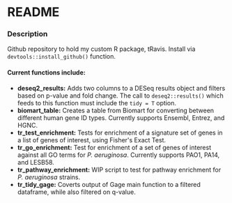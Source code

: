 # README

### Description
Github repository to hold my custom R package, tRavis. 
Install via `devtools::install_github()` function. 

#### Current functions include:
- **deseq2_results:** Adds two columns to a DESeq results object and filters based on p-value and fold change. The call to `deseq2::results()` which feeds to this function must include the `tidy = T` option. 
- **biomart_table:** Creates a table from Biomart for converting between different human gene ID types. Currently supports Ensembl, Entrez, and HGNC. 
- **tr_test_enrichment:** Tests for enrichment of a signature set of genes in a list of genes of interest, using Fisher's Exact Test.
- **tr_go_enrichment:** Test for enrichment of a set of genes of interest against all GO terms for *P. aeruginosa*. Currently supports PAO1, PA14, and LESB58.
- **tr_pathway_enrichment:** WIP script to test for pathway enrichment for *P. aeruginosa* strains. 
- **tr_tidy_gage:** Coverts output of Gage main function to a filtered dataframe, while also filtered on q-value.

